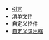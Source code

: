 
* [引言](README.md)
* [清单文件](app/src/main/AndroidManifest.xml)
* 自定义控件
* [自定义弹出框](app/src/main/java/com/yikang/heartmark/widget/MyDialog.java)


